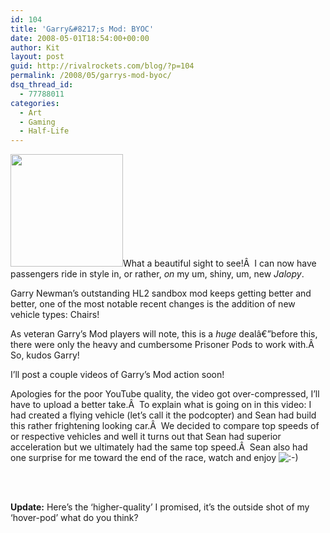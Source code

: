 ```yaml
---
id: 104
title: 'Garry&#8217;s Mod: BYOC'
date: 2008-05-01T18:54:00+00:00
author: Kit
layout: post
guid: http://rivalrockets.com/blog/?p=104
permalink: /2008/05/garrys-mod-byoc/
dsq_thread_id:
  - 77788011
categories:
  - Art
  - Gaming
  - Half-Life
---
```

[<img class="alignleft size-thumbnail wp-image-109" title="garrysmod1" src="http://rivalrockets.com/blog/wp-content/uploads/2008/05/garrysmod1-180x180.jpg" alt="" width="180" height="180" />](http://rivalrockets.com/blog/wp-content/uploads/2008/05/garrysmod1.jpg)What a beautiful sight to see!Â  I can now have passengers ride in style in, or rather, _on_ my um, shiny, um, new _Jalopy_.

Garry Newman&#8217;s outstanding HL2 sandbox mod keeps getting better and better, one of the most notable recent changes is the addition of new vehicle types: Chairs!

As veteran Garry&#8217;s Mod players will note, this is a _huge_ dealâ€”before this, there were only the heavy and cumbersome Prisoner Pods to work with.Â  So, kudos Garry!

I&#8217;ll post a couple videos of Garry&#8217;s Mod action soon!

Apologies for the poor YouTube quality, the video got over-compressed, I&#8217;ll have to upload a better take.Â  To explain what is going on in this video: I had created a flying vehicle (let&#8217;s call it the podcopter) and Sean had build this rather frightening looking car.Â  We decided to compare top speeds of or respective vehicles and well it turns out that Sean had superior acceleration but we ultimately had the same top speed.Â  Sean also had one surprise for me toward the end of the race, watch and enjoy <img src='http://localhost/blog/wp-includes/images/smilies/icon_smile.gif' alt=':-)' class='wp-smiley' />
  


<center>
  <br /> <br />
</center>

**Update:** Here&#8217;s the &#8216;higher-quality&#8217; I promised, it&#8217;s the outside shot of my &#8216;hover-pod&#8217; what do you think?

<center>
  <br /> <br />
</center>